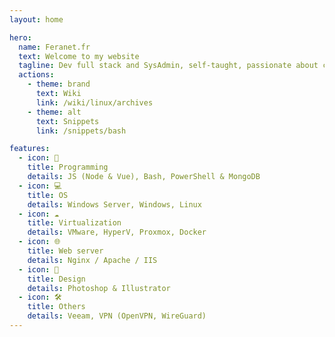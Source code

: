 ```yaml
---
layout: home

hero:
  name: Feranet.fr
  text: Welcome to my website
  tagline: Dev full stack and SysAdmin, self-taught, passionate about computers and new technologies.
  actions:
    - theme: brand
      text: Wiki
      link: /wiki/linux/archives
    - theme: alt
      text: Snippets
      link: /snippets/bash

features:
  - icon: 🚀
    title: Programming
    details: JS (Node & Vue), Bash, PowerShell & MongoDB
  - icon: 💻
    title: OS
    details: Windows Server, Windows, Linux
  - icon: ☁️
    title: Virtualization
    details: VMware, HyperV, Proxmox, Docker
  - icon: 🌐
    title: Web server
    details: Nginx / Apache / IIS
  - icon: 🎨
    title: Design
    details: Photoshop & Illustrator
  - icon: 🛠️
    title: Others
    details: Veeam, VPN (OpenVPN, WireGuard)
---
```

